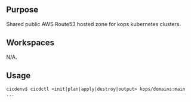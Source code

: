 ## Purpose
Shared public AWS Route53 hosted zone for kops kubernetes clusters.

## Workspaces
N/A.

## Usage
```
cicdenv$ cicdctl <init|plan|apply|destroy|output> kops/domains:main
...
```
